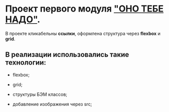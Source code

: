 # Проект первого модуля ["ОНО ТЕБЕ НАДО"](https://sanyazola.github.io/how-to-learn-pluss/).

В проекте кликабельны **ссылки**, оформлена структура через **flexbox** и **grid**.

## В реализации использовались такие технологии:

- flexbox;

- grid;

- структуры БЭМ классов;

- добавление изображения через src;
